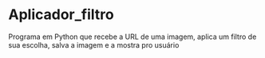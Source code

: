 # Aplicador_filtro
Programa em Python que recebe a URL de uma imagem, aplica um filtro de sua escolha, salva a imagem e a mostra pro usuário
